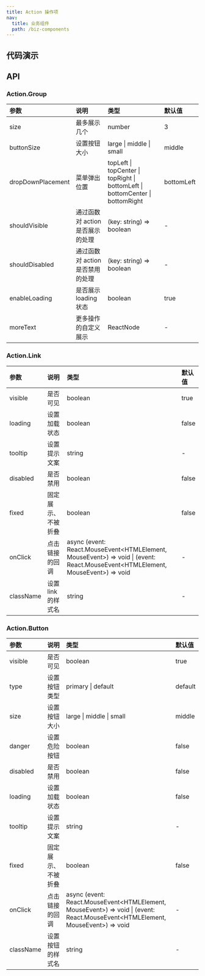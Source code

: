 ```yaml
---
title: Action 操作项
nav:
  title: 业务组件
  path: /biz-components
---
```


## 代码演示

<!-- prettier-ignore -->
<code src="./demo/link.tsx" title="Action.Link"></code>
<code src="./demo/button.tsx" title="Action.Button"></code>
<code src="./demo/loading.tsx" title="loading 状态"></code>
<code src="./demo/with-tooltip-popconfirm.tsx" title="带 Tooltip 和 Popconfirm"></code>
<code src="./demo/fixed.tsx" title="固定展示、不被折叠的 Action"></code>
<code src="./demo/groupControl.tsx" title="整体控制状态"></code>

## API

### Action.Group

| 参数 | 说明 | 类型 | 默认值 |
| :-- | :-- | :-- | :-- |
| size | 最多展示几个 | number | 3 |
| buttonSize | 设置按钮大小 | large \| middle \| small | middle |
| dropDownPlacement | 菜单弹出位置 | topLeft \| topCenter \| topRight \| bottomLeft \| bottomCenter \| bottomRight | bottomLeft |
| shouldVisible | 通过函数对 action 是否展示的处理 | (key: string) => boolean | - |
| shouldDisabled | 通过函数对 action 是否禁用的处理 | (key: string) => boolean | - |
| enableLoading | 是否展示 loading 状态 | boolean | true |
| moreText | 更多操作的自定义展示 | ReactNode | - |

### Action.Link

| 参数 | 说明 | 类型 | 默认值 |
| :-- | :-- | :-- | :-- |
| visible | 是否可见 | boolean | true |
| loading | 设置加载状态 | boolean | false |
| tooltip | 设置提示文案 | string | - |
| disabled | 是否禁用 | boolean | false |
| fixed | 固定展示、不被折叠 | boolean | false |
| onClick | 点击链接的回调 | async (event: React.MouseEvent<HTMLElement, MouseEvent>) => void \| (event: React.MouseEvent<HTMLElement, MouseEvent>) => void | - |
| className | 设置 link 的样式名 | string | - |

### Action.Button

| 参数 | 说明 | 类型 | 默认值 |
| :-- | :-- | :-- | :-- |
| visible | 是否可见 | boolean | true |
| type | 设置按钮类型 | primary \| default | default |
| size | 设置按钮大小 | large \| middle \| small | middle |
| danger | 设置危险按钮 | boolean | false |
| disabled | 是否禁用 | boolean | false |
| loading | 设置加载状态 | boolean | false |
| tooltip | 设置提示文案 | string | - |
| fixed | 固定展示、不被折叠 | boolean | false |
| onClick | 点击链接的回调 | async (event: React.MouseEvent<HTMLElement, MouseEvent>) => void \| (event: React.MouseEvent<HTMLElement, MouseEvent>) => void | - |
| className | 设置按钮的样式名 | string | - |
